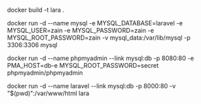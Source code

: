 docker build -t lara .

docker run -d --name mysql -e MYSQL_DATABASE=laravel -e MYSQL_USER=zain -e MYSQL_PASSWORD=zain -e MYSQL_ROOT_PASSWORD=zain -v mysql_data:/var/lib/mysql -p 3306:3306 mysql


docker run -d --name phpmyadmin --link mysql:db -p 8080:80 -e PMA_HOST=db-e MYSQL_ROOT_PASSWORD=secret phpmyadmin/phpmyadmin


docker run -d --name laravel --link mysql:db -p 8000:80 -v "$(pwd)":/var/www/html lara




